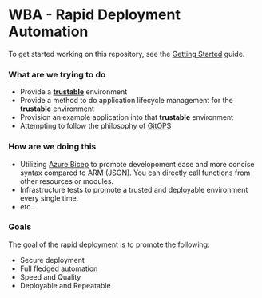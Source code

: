 # WBA - Rapid Deployment Automation

To get started working on this repository, see the [Getting Started](/docs/GettingStarted.md) guide.

### What are we trying to do

- Provide a [**trustable**](https://trustable.io/) environment
- Provide a method to do application lifecycle management for the **trustable** environment
- Provision an example application into that **trustable** environment
- Attempting to follow the philosophy of [GitOPS](https://www.weave.works/blog/gitops-operations-by-pull-request)

### How are we doing this

- Utilizing [Azure Bicep](https://docs.microsoft.com/en-us/azure/azure-resource-manager/bicep/overview) to promote developoment ease and more concise syntax compared to ARM (JSON). You can directly call functions from other resources or modules.
- Infrastructure tests to promote a trusted and deployable environment every single time.
- etc...

### Goals

The goal of the rapid deployment is to promote the following:

- Secure deployment
- Full fledged automation
- Speed and Quality
- Deployable and Repeatable
